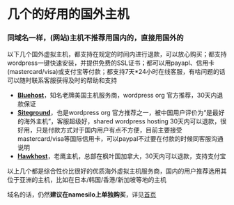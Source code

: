 # 几个的好用的国外主机

### 同域名一样，(网站)主机不推荐用国内的，直接用国外的

以下几个国外虚拟主机，都支持在规定的时间内进行退款，可以放心购买；都支持wordpress一键快速安装，并提供免费的SSL证书；都可以用payapl、信用卡(mastercard/visa)或支付宝等付款；都支持7天*24小时在线客服，有啥问题的话可以随时联系客服获得及时的帮助和支持

* [**Bluehost**](https://www.bluehost.com/track/ykq)，知名老牌美国主机服务商，wordpress org 官方推荐，30天内退款保证
* [**Siteground**](https://www.siteground.com/index.htm?afcode=d374ff711fd59832e23687367eb84f3c)，也是wordpress org 官方推荐之一，被中国用户评价为“是最好的海外主机”，客服超级好，shared wordpress hosting 30天内可以退款，很好用，只是付款方式对于国内用户有点不方便，目前主要接受mastercard/visa等国际信用卡，可以paypal不过要在付款的时候同客服沟通说明
* [**Hawkhost**](https://my.hawkhost.com/aff.php?aff=12414)，老鹰主机，总部在枫叶国加拿大，30天内可以退款，支持支付宝

以上几个都是综合性价比很好的优质海外虚拟主机服务商，国内的用户推荐选用其位于亚洲的主机，比如在日本/韩国/香港/新加坡等地的主机

域名的话，仍然**建议在namesilo上单独购买**，详见[首页](https://bylog.github.io)
